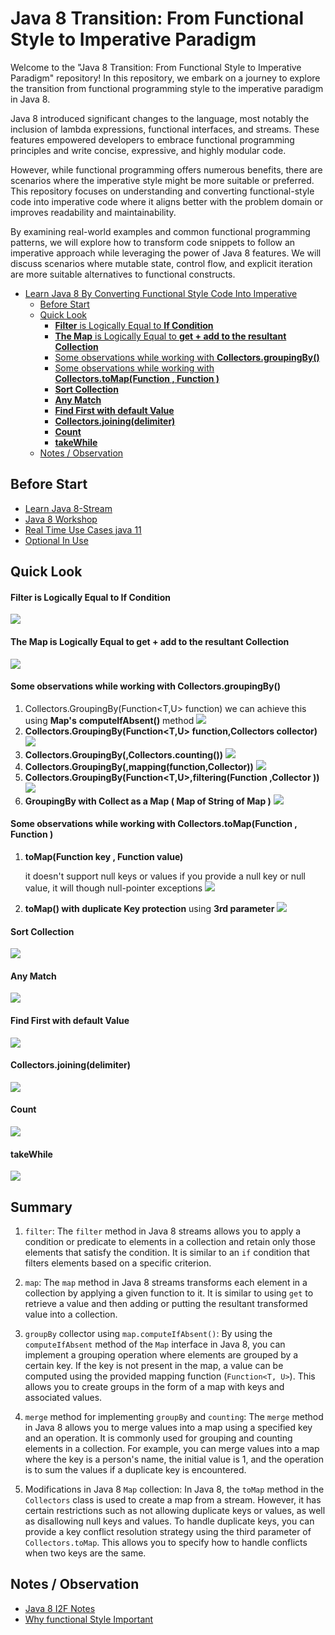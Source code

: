 # Java 8 Transition: From Functional Style to Imperative Paradigm
 Welcome to the "Java 8 Transition: From Functional Style to Imperative Paradigm" repository! In this repository, we embark on a journey to explore the transition from functional programming style to the imperative paradigm in Java 8.
 
 Java 8 introduced significant changes to the language, most notably the inclusion of lambda expressions, functional interfaces, and streams. These features empowered developers to embrace functional programming principles and write concise, expressive, and highly modular code.
 
 However, while functional programming offers numerous benefits, there are scenarios where the imperative style might be more suitable or preferred. This repository focuses on understanding and converting functional-style code into imperative code where it aligns better with the problem domain or improves readability and maintainability.
 
 By examining real-world examples and common functional programming patterns, we will explore how to transform code snippets to follow an imperative approach while leveraging the power of Java 8 features. We will discuss scenarios where mutable state, control flow, and explicit iteration are more suitable alternatives to functional constructs.
<!-- TOC -->
* [Learn Java 8 By Converting Functional Style Code Into Imperative](#learn-java-8-by-converting-functional-style-code-into-imperative)
  * [Before Start](#before-start)
  * [Quick Look](#quick-look)
      * [**Filter** is Logically Equal to  **If Condition**](#filter-is-logically-equal-to-if-condition)
      * [**The Map** is Logically Equal to **get + add to the resultant Collection**](#the-map-is-logically-equal-to-get--add-to-the-resultant-collection)
      * [Some observations while working with **Collectors.groupingBy()**](#some-observations-while-working-with-collectorsgroupingby)
      * [Some observations while working with **Collectors.toMap(Function , Function )**](#some-observations-while-working-with-collectorstomapfunction--function-)
      * [**Sort Collection**](#sort-collection)
      * [**Any Match**](#any-match)
      * [**Find First with default Value**](#find-first-with-default-value)
      * [**Collectors.joining(delimiter)**](#collectorsjoiningdelimiter)
      * [**Count**](#count)
      * [**takeWhile**](#takewhile)
  * [Notes / Observation](#notes--observation)
<!-- TOC -->

## Before Start

* [Learn Java 8-Stream](https://github.com/rohitchavan-git/Learn-Java-8-Stream)
* [ Java 8 Workshop ](https://github.com/rohitchavan-git/java8-workshop)
* [Real Time Use Cases java 11 ](https://github.com/rohitchavan-git/Real-Time-Use-of-java-11-Stream-API)
* [Optional In Use](https://github.com/rohitchavan-git/OptionalInJava)

## Quick Look
#### **Filter** is Logically Equal to  **If Condition**
![](src/main/resources/filterAsIf.png)

#### **The Map** is Logically Equal to **get + add to the resultant Collection**
![](src/main/resources/MapAsGetToResultantCollection.png)

#### Some observations while working with **Collectors.groupingBy()**

   1. Collectors.GroupingBy(Function<T,U> function) we can achieve this using **Map's** **computeIfAbsent()** method
   ![](src/main/resources/grpBy.png)
   2. **Collectors.GroupingBy(Function<T,U> function,Collectors collector)**
   ![](src/main/resources/grpByCollectToSet.png)
   3. **Collectors.GroupingBy(,Collectors.counting())**
   ![](src/main/resources/grpByCounting.png)
   4. **Collectors.GroupingBy(,mapping(function,Collector))**
   ![](src/main/resources/grpByMapping.png)
   5. **Collectors.GroupingBy(Function<T,U>,filtering(Function ,Collector ))**
   ![](src/main/resources/grpByFiltering.png)
   6. **GroupingBy with Collect as a Map ( Map of String of Map )**
   ![](src/main/resources/grpByCollectToMap.png)
#### Some observations while working with **Collectors.toMap(Function , Function )**

1. **toMap(Function key , Function value)**
   
     it doesn't support null keys or values if you provide a null key or null value, it will though null-pointer
     exceptions
     ![](src/main/resources/mapWithoutDuplicateKeyProtection.png)

2. **toMap() with duplicate Key protection** using **3rd parameter**
   ![](src/main/resources/mapWithDuplicateKeyProtection.png)
#### **Sort Collection** 
   ![](src/main/resources/sortCollection.png)
#### **Any Match**
   ![](src/main/resources/anyMatch.png)
#### **Find First with default Value**
   ![](src/main/resources/findFirstWithDefaultValue.png)
#### **Collectors.joining(delimiter)**
   ![](src/main/resources/joining.png)
#### **Count** 
   ![](src/main/resources/counting.png)
####  **takeWhile**
   ![](src/main/resources/takeWhile.png)

## Summary   

1. `filter`: The `filter` method in Java 8 streams allows you to apply a condition or predicate to elements in a
   collection and retain only those elements that satisfy the condition. It is similar to an `if` condition that filters
   elements based on a specific criterion.

2. `map`: The `map` method in Java 8 streams transforms each element in a collection by applying a given function to it.
   It is similar to using `get` to retrieve a value and then adding or putting the resultant transformed value into a
   collection.

3. `groupBy` collector using `map.computeIfAbsent()`: By using the `computeIfAbsent` method of the `Map` interface in
   Java 8, you can implement a grouping operation where elements are grouped by a certain key. If the key is not present
   in the map, a value can be computed using the provided mapping function (`Function<T, U>`). This allows you to create
   groups in the form of a map with keys and associated values.

4. `merge` method for implementing `groupBy` and `counting`: The `merge` method in Java 8 allows you to merge values
   into a map using a specified key and an operation. It is commonly used for grouping and counting elements in a
   collection. For example, you can merge values into a map where the key is a person's name, the initial value is 1,
   and the operation is to sum the values if a duplicate key is encountered.

5. Modifications in Java 8 `Map` collection: In Java 8, the `toMap` method in the `Collectors` class is used to create a
   map from a stream. However, it has certain restrictions such as not allowing duplicate keys or values, as well as
   disallowing null keys and values. To handle duplicate keys, you can provide a key conflict resolution strategy using
   the third parameter of `Collectors.toMap`. This allows you to specify how to handle conflicts when two keys are the
   same.

## Notes / Observation

* [Java 8 I2F Notes ](https://notesdocs.app/share/cbA5UGGquaySPD4bSjSWy5yUqfHZAlO3llCW-Java-8-I2F-)
* [Why functional Style Important](https://notesdocs.app/share/56qbTdjmbkjcTwHCEvEWVlHTUlMTuLhgVyOL-Why-functional-Style-is-Important)
